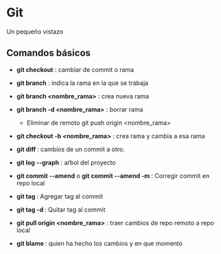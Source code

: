 # Git

Un pequeño vistazo

## Comandos básicos
- __git checkout__ : cambiar de commit o rama

- __git branch__ : indica la rama en la que se trabaja

- __git branch <nombre_rama>__ : crea nueva rama 


- __git branch -d <nombre_rama>__ : borrar rama
    * Eliminar de remoto git push origin <nombre_rama>

- __git checkout -b <nombre_rama>__ : crea rama y cambia a esa rama

- __git diff <hash1> <hash2>__: cambios de un commit a otro.

- __git log --graph__ : aŕbol del proyecto

- __git commit --amend__  o __git commit --amend -m <mensaje>__ : Corregir commit en repo local

- __git tag <tag> <hash>__ : Agregar tag al commit

- __git tag -d <tag>__ : Quitar tag al commit

- __git pull origin <nombre_rama>__ : traer cambios de repo remoto a repo local

- __git blame <archivo>__ : quien ha hecho los cambios y en que momento

